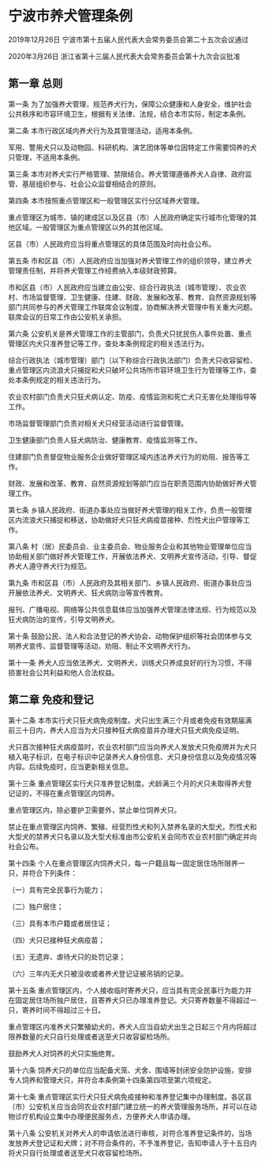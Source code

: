 # 宁波市养犬管理条例

2019年12月26日 宁波市第十五届人民代表大会常务委员会第二十五次会议通过

2020年3月26日 浙江省第十三届人民代表大会常务委员会第十九次会议批准

<!-- INFO END -->

## 第一章  总则

第一条 为了加强养犬管理，规范养犬行为，保障公众健康和人身安全，维护社会公共秩序和市容环境卫生，根据有关法律、法规，结合本市实际，制定本条例。

第二条 本市行政区域内养犬行为及其管理活动，适用本条例。

军用、警用犬只以及动物园、科研机构、演艺团体等单位因特定工作需要饲养的犬只管理，不适用本条例。

第三条 本市对养犬实行严格管理、禁限结合。养犬管理遵循养犬人自律、政府监管、基层组织参与、社会公众监督相结合的原则。

第四条 本市按照重点管理区和一般管理区实行分区域养犬管理。

重点管理区为城市、镇的建成区以及区县（市）人民政府确定实行城市化管理的其他区域。一般管理区为重点管理区以外的其他区域。

区县（市）人民政府应当将重点管理区的具体范围及时向社会公布。

第五条 市和区县（市）人民政府应当加强对养犬管理工作的组织领导，建立养犬管理责任制，并将养犬管理工作经费纳入本级财政预算。

市和区县（市）人民政府应当建立由公安、综合行政执法（城市管理）、农业农村、市场监督管理、卫生健康、住建、财政、发展和改革、教育、自然资源规划等部门共同参与的养犬管理工作联席会议制度，协商解决养犬管理中有关重大问题。联席会议的日常工作由公安机关承担。

第六条 公安机关是养犬管理工作的主管部门，负责犬只扰民伤人事件处置、重点管理区内犬只准养登记等工作，查处本条例规定的相关违法行为。

综合行政执法（城市管理）部门（以下称综合行政执法部门）负责犬只收容留检、重点管理区内流浪犬只捕捉和犬只破坏公共场所市容环境卫生行为管理等工作，查处本条例规定的相关违法行为。

农业农村部门负责犬只狂犬病认定、防疫、疫情监测和死亡犬只无害化处理指导等工作。

市场监督管理部门负责对相关犬只经营活动进行监督管理。

卫生健康部门负责人狂犬病防治、健康教育、疫情监测等工作。

住建部门负责督促物业服务企业做好管理区域内违法养犬行为的劝阻、报告等工作。

财政、发展和改革、教育、自然资源规划等部门应当在职责范围内协助做好养犬管理工作。

第七条 乡镇人民政府、街道办事处应当做好养犬管理的相关工作，负责一般管理区内流浪犬只捕捉和移送，协助做好犬只狂犬病疫苗接种、烈性犬出户管理等工作。

第八条 村（居）民委员会、业主委员会、物业服务企业和其他物业管理单位应当协助相关部门做好养犬管理工作，开展依法养犬、文明养犬宣传活动，引导、督促养犬人遵守养犬行为规范。

第九条 市和区县（市）人民政府及其相关部门、乡镇人民政府、街道办事处应当开展依法养犬、文明养犬、狂犬病防治等宣传教育。

报刊、广播电视、网络等公共信息载体应当加强养犬管理法律法规、行为规范以及狂犬病防治的宣传，引导文明养犬。

第十条 鼓励公民、法人和合法登记的养犬协会、动物保护组织等社会团体参与文明养犬宣传、监督管理等活动，劝阻、制止不文明养犬行为。

第十一条 养犬人应当依法养犬、文明养犬，训练犬只养成良好的行为习惯，不得损害社会公共利益和他人合法权益。

## 第二章  免疫和登记

第十二条 本市实行犬只狂犬病免疫制度。犬只出生满三个月或者免疫有效期届满前三十日内，养犬人应当为犬只接种狂犬病疫苗并办理犬只狂犬病免疫证明。

犬只首次接种狂犬病疫苗时，农业农村部门应当向养犬人发放犬只免疫牌并为犬只植入电子标识，在电子标识中记录养犬人身份信息、犬只身份信息以及免疫情况等内容。后续免疫时，应当更新相关信息。

第十三条 重点管理区实行犬只准养登记制度。犬龄满三个月的犬只未取得养犬登记证的，不得在重点管理区内饲养。

重点管理区内，除必要护卫需要外，禁止单位饲养犬只。

禁止在重点管理区内饲养、繁殖、经营烈性犬和列入禁养名录的大型犬。烈性犬和大型犬的禁养犬只名录以及大型犬标准由市公安机关会同市农业农村部门确定并向社会公布。

第十四条 个人在重点管理区内饲养犬只，每一户籍且每一固定居住场所限养一只，并符合下列条件：

（一）具有完全民事行为能力；

（二）独户居住；

（三）具有本市户籍或者居住证；

（四）犬只已接种狂犬病疫苗；

（五）无遗弃、虐待犬只的处罚记录；

（六）三年内无犬只被没收或者养犬登记证被吊销的记录。

第十五条 重点管理区内，个人接收临时寄养犬只，应当具有完全民事行为能力并在固定居住场所独户居住，且寄养犬只已办理准养登记。犬只寄养数量不得超过一只，寄养时间不得超过三十日。

重点管理区内准养犬只繁殖幼犬的，养犬人应当自幼犬出生之日起三个月内将超过限养数量的犬只自行处理或者送至犬只收容留检场所。

鼓励养犬人对饲养的犬只实施绝育。

第十六条 饲养犬只的单位应当配备犬笼、犬舍、围墙等封闭安全防护设施，安排专人饲养和管理犬只，并符合本条例第十四条第四项至第六项规定。

第十七条 重点管理区实行犬只狂犬病免疫接种和准养登记集中办理制度。各区县（市）公安机关应当会同农业农村部门建立统一的养犬管理服务场所，并可以在动物诊疗机构设立集中办理便民服务点，方便养犬人申请办理。

第十八条 公安机关对养犬人的申请依法进行审核，对符合准养登记条件的，当场发放养犬登记证和犬牌；对不符合条件的，不予准养登记，告知申请人于十五日内将犬只自行处理或者送至犬只收容留检场所。

